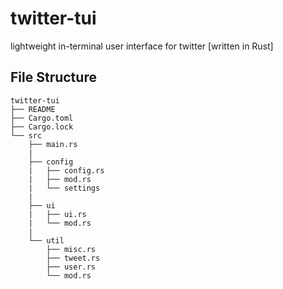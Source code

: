 # twitter-tui

lightweight in-terminal user interface for twitter [written in Rust] 

## File Structure <a name="structure"></a>
    twitter-tui
    ├── README 
    ├── Cargo.toml
    ├── Cargo.lock
    └── src
        ├── main.rs
        |
        ├── config                     
        |   ├── config.rs      
        |   ├── mod.rs    
        |   └── settings
        |
        ├── ui                      
        |   ├── ui.rs         
        |   └── mod.rs
        |
        └── util 
            ├── misc.rs    
            ├── tweet.rs  
            ├── user.rs     
            └── mod.rs
